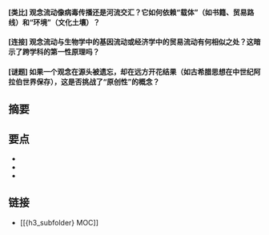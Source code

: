 #### [类比] 观念流动像病毒传播还是河流交汇？它如何依赖“载体”（如书籍、贸易路线）和“环境”（文化土壤）？


#### [连接] 观念流动与生物学中的基因流动或经济学中的贸易流动有何相似之处？这暗示了跨学科的第一性原理吗？


#### [谜题] 如果一个观念在源头被遗忘，却在远方开花结果（如古希腊思想在中世纪阿拉伯世界保存），这是否挑战了“原创性”的概念？


## 摘要


## 要点

- 
- 
- 

## 链接

- [[{h3_subfolder} MOC]]

